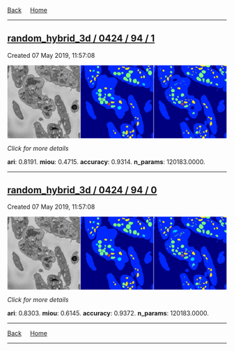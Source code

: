 
[Back](..)&nbsp;&nbsp;&nbsp;&nbsp;&nbsp;[Home](https://leapmanlab.github.io/snapshots)

---

<div class="summary"><a href="1"><h2>random_hybrid_3d / 0424 / 94 / 1</h2></a><p>Created 07 May 2019, 11:57:08
</p><a href="1"><img src="1/media/summary.png" align="center"></a><p>
<i>Click for more details</i>
</p></div>

**ari**: 0.8191. **miou**: 0.4715. **accuracy**: 0.9314. **n_params**: 120183.0000. 

---

<div class="summary"><a href="0"><h2>random_hybrid_3d / 0424 / 94 / 0</h2></a><p>Created 07 May 2019, 11:57:08
</p><a href="0"><img src="0/media/summary.png" align="center"></a><p>
<i>Click for more details</i>
</p></div>

**ari**: 0.8303. **miou**: 0.6145. **accuracy**: 0.9372. **n_params**: 120183.0000. 

---

[Back](..)&nbsp;&nbsp;&nbsp;&nbsp;&nbsp;[Home](https://leapmanlab.github.io/snapshots)

---